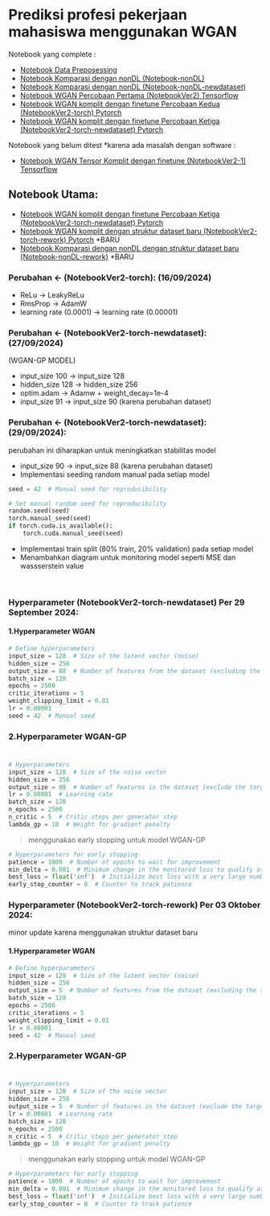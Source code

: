 # Prediksi profesi pekerjaan mahasiswa menggunakan WGAN


Notebook yang complete :

- [Notebook Data Preposessing](Notebook-Pre.ipynb)
- [Notebook Komparasi dengan nonDL (Notebook-nonDL)](Notebook-nonDL.ipynb) 
- [Notebook Komparasi dengan nonDL (Notebook-nonDL-newdataset)](Notebook-nonDL-newdataset.ipynb) 
- [Notebook WGAN Percobaan Pertama (NotebookVer2) Tensorflow](NotebookVer2.ipynb)
- [Notebook WGAN komplit dengan finetune Percobaan Kedua (NotebookVer2-torch) Pytorch](NotebookVer2-torch.ipynb) 
- [Notebook WGAN komplit dengan finetune Percobaan Ketiga (NotebookVer2-torch-newdataset) Pytorch](NotebookVer2-torch-newdataset.ipynb) 

Notebook yang belum ditest *karena ada masalah dengan software :
- [Notebook WGAN Tensor Komplit dengan finetune (NotebookVer2-1) Tensorflow](NotebookVer2-1.ipynb)

## Notebook Utama:
- [Notebook WGAN komplit dengan finetune Percobaan Ketiga (NotebookVer2-torch-newdataset) Pytorch](NotebookVer2-torch-newdataset.ipynb) 
- [Notebook WGAN komplit dengan struktur dataset baru (NotebookVer2-torch-rework) Pytorch](NotebookVer2-torch-rework.ipynb) *BARU
- [Notebook Komparasi dengan nonDL dengan struktur dataset baru (Notebook-nonDL-rework)](Notebook-nonDL-rework.ipynb)  *BARU

### Perubahan <- (NotebookVer2-torch): (16/09/2024)

- ReLu -> LeakyReLu
- RmsProp -> AdamW
- learning rate (0.0001) -> learning rate (0.00001)

### Perubahan <- (NotebookVer2-torch-newdataset): (27/09/2024) 

(WGAN-GP MODEL)
- input_size 100 -> input_size 128
- hidden_size 128 -> hidden_size 256
- optim.adam -> Adamw + weight_decay=1e-4
- input_size 91 -> input_size 90 (karena perubahan dataset)

### Perubahan <- (NotebookVer2-torch-newdataset): (29/09/2024):
perubahan ini diharapkan untuk meningkatkan stabilitas model

- input_size 90 -> input_size 88 (karena perubahan dataset)
- Implementasi seeding random manual pada setiap model
```python
seed = 42  # Manual seed for reproducibility

# Set manual random seed for reproducibility
random.seed(seed)
torch.manual_seed(seed)
if torch.cuda.is_available():
    torch.cuda.manual_seed(seed)
```
- Implementasi train split (80% train, 20% validation) pada setiap model
- Menambahkan diagram untuk monitoring model seperti MSE dan wassserstein value

<br>

### Hyperparameter (NotebookVer2-torch-newdataset) Per 29 September 2024:
#### 1.Hyperparameter WGAN
```python
# Define hyperparameters
input_size = 128  # Size of the latent vector (noise)
hidden_size = 256
output_size = 88  # Number of features from the dataset (excluding the target variable)
batch_size = 128
epochs = 2500
critic_iterations = 5
weight_clipping_limit = 0.01
lr = 0.00001
seed = 42  # Manual seed
```

### 2.Hyperparameter WGAN-GP
#
```python
# Hyperparameters
input_size = 128  # Size of the noise vector
hidden_size = 256
output_size = 88  # Number of features in the dataset (exclude the target column)
lr = 0.00001  # Learning rate
batch_size = 128
n_epochs = 2500
n_critic = 5  # Critic steps per generator step
lambda_gp = 10  # Weight for gradient penalty
```
> menggunakan early stopping untuk model WGAN-GP

```python
# Hyperparameters for early stopping
patience = 1000  # Number of epochs to wait for improvement
min_delta = 0.001  # Minimum change in the monitored loss to qualify as improvement
best_loss = float('inf')  # Initialize best loss with a very large number
early_stop_counter = 0  # Counter to track patience
```

### Hyperparameter (NotebookVer2-torch-rework) Per 03 Oktober 2024:
minor update karena menggunakan struktur dataset baru

#### 1.Hyperparameter WGAN
```python
# Define hyperparameters
input_size = 128  # Size of the latent vector (noise)
hidden_size = 256
output_size = 5  # Number of features from the dataset (excluding the target variable)
batch_size = 128
epochs = 2500
critic_iterations = 5
weight_clipping_limit = 0.01
lr = 0.00001
seed = 42  # Manual seed
```

### 2.Hyperparameter WGAN-GP
#
```python
# Hyperparameters
input_size = 128  # Size of the noise vector
hidden_size = 256
output_size = 5  # Number of features in the dataset (exclude the target column)
lr = 0.00001  # Learning rate
batch_size = 128
n_epochs = 2500
n_critic = 5  # Critic steps per generator step
lambda_gp = 10  # Weight for gradient penalty
```
> menggunakan early stopping untuk model WGAN-GP

```python
# Hyperparameters for early stopping
patience = 1000  # Number of epochs to wait for improvement
min_delta = 0.001  # Minimum change in the monitored loss to qualify as improvement
best_loss = float('inf')  # Initialize best loss with a very large number
early_stop_counter = 0  # Counter to track patience
```